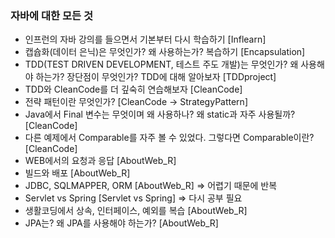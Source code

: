 ### 자바에 대한 모든 것
- 인프런의 자바 강의를 들으면서 기본부터 다시 학습하기 [Inflearn]
- 캡슙화(데이터 은닉)은 무엇인가? 왜 사용하는가? 복습하기 [Encapsulation]
- TDD(TEST DRIVEN DEVELOPMENT, 테스트 주도 개발)는 무엇인가? 왜 사용해야 하는가? 장단점이 무엇인가? TDD에 대해 알아보자 [TDDproject]
- TDD와 CleanCode를 더 깊숙히 연습해보자 [CleanCode]
- 전략 패턴이란 무엇인가? [CleanCode -> StrategyPattern]
- Java에서 Final 변수는 무엇이며 왜 사용하나? 왜 static과 자주 사용될까? [CleanCode]
- 다른 예제에서 Comparable를 자주 볼 수 있었다. 그렇다면 Comparable이란? [CleanCode]
- WEB에서의 요청과 응답 [AboutWeb_R]
- 빌드와 배포 [AboutWeb_R]
- JDBC, SQLMAPPER, ORM [AboutWeb_R] => 어렵기 때문에 반복 
- Servlet vs Spring [Servlet vs Spring] => 다시 공부 필요
- 생활코딩에서 상속, 인터페이스, 예외를 복습 [AboutWeb_R]
- JPA는? 왜 JPA를 사용해야 하는가? [AboutWeb_R]

